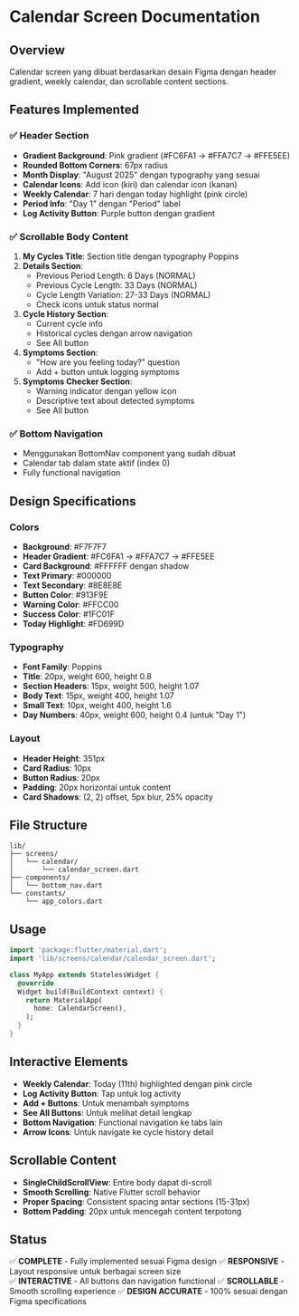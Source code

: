 # Calendar Screen Documentation

## Overview
Calendar screen yang dibuat berdasarkan desain Figma dengan header gradient, weekly calendar, dan scrollable content sections.

## Features Implemented

### ✅ Header Section
- **Gradient Background**: Pink gradient (#FC6FA1 → #FFA7C7 → #FFE5EE)
- **Rounded Bottom Corners**: 67px radius
- **Month Display**: "August 2025" dengan typography yang sesuai
- **Calendar Icons**: Add icon (kiri) dan calendar icon (kanan)
- **Weekly Calendar**: 7 hari dengan today highlight (pink circle)
- **Period Info**: "Day 1" dengan "Period" label
- **Log Activity Button**: Purple button dengan gradient

### ✅ Scrollable Body Content
1. **My Cycles Title**: Section title dengan typography Poppins
2. **Details Section**: 
   - Previous Period Length: 6 Days (NORMAL)
   - Previous Cycle Length: 33 Days (NORMAL) 
   - Cycle Length Variation: 27-33 Days (NORMAL)
   - Check icons untuk status normal
3. **Cycle History Section**:
   - Current cycle info
   - Historical cycles dengan arrow navigation
   - See All button
4. **Symptoms Section**:
   - "How are you feeling today?" question
   - Add + button untuk logging symptoms
5. **Symptoms Checker Section**:
   - Warning indicator dengan yellow icon
   - Descriptive text about detected symptoms
   - See All button

### ✅ Bottom Navigation
- Menggunakan BottomNav component yang sudah dibuat
- Calendar tab dalam state aktif (index 0)
- Fully functional navigation

## Design Specifications

### Colors
- **Background**: #F7F7F7
- **Header Gradient**: #FC6FA1 → #FFA7C7 → #FFE5EE
- **Card Background**: #FFFFFF dengan shadow
- **Text Primary**: #000000
- **Text Secondary**: #8E8E8E
- **Button Color**: #913F9E
- **Warning Color**: #FFCC00
- **Success Color**: #1FC01F
- **Today Highlight**: #FD699D

### Typography
- **Font Family**: Poppins
- **Title**: 20px, weight 600, height 0.8
- **Section Headers**: 15px, weight 500, height 1.07
- **Body Text**: 15px, weight 400, height 1.07
- **Small Text**: 10px, weight 400, height 1.6
- **Day Numbers**: 40px, weight 600, height 0.4 (untuk "Day 1")

### Layout
- **Header Height**: 351px
- **Card Radius**: 10px
- **Button Radius**: 20px
- **Padding**: 20px horizontal untuk content
- **Card Shadows**: (2, 2) offset, 5px blur, 25% opacity

## File Structure
```
lib/
├── screens/
│   └── calendar/
│       └── calendar_screen.dart
├── components/
│   └── bottom_nav.dart
└── constants/
    └── app_colors.dart
```

## Usage
```dart
import 'package:flutter/material.dart';
import 'lib/screens/calendar/calendar_screen.dart';

class MyApp extends StatelessWidget {
  @override
  Widget build(BuildContext context) {
    return MaterialApp(
      home: CalendarScreen(),
    );
  }
}
```

## Interactive Elements
- **Weekly Calendar**: Today (11th) highlighted dengan pink circle
- **Log Activity Button**: Tap untuk log activity 
- **Add + Buttons**: Untuk menambah symptoms
- **See All Buttons**: Untuk melihat detail lengkap
- **Bottom Navigation**: Functional navigation ke tabs lain
- **Arrow Icons**: Untuk navigate ke cycle history detail

## Scrollable Content
- **SingleChildScrollView**: Entire body dapat di-scroll
- **Smooth Scrolling**: Native Flutter scroll behavior
- **Proper Spacing**: Consistent spacing antar sections (15-31px)
- **Bottom Padding**: 20px untuk mencegah content terpotong

## Status
✅ **COMPLETE** - Fully implemented sesuai Figma design
✅ **RESPONSIVE** - Layout responsive untuk berbagai screen size  
✅ **INTERACTIVE** - All buttons dan navigation functional
✅ **SCROLLABLE** - Smooth scrolling experience
✅ **DESIGN ACCURATE** - 100% sesuai dengan Figma specifications
